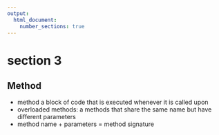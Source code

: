 ```yaml
---
output: 
  html_document:
    number_sections: true
---
```


# section 3

## Method

- method a block of code that is executed whenever it is called upon
- overloaded methods: a  methods that share the same name but have different parameters
- method name + parameters = method signature
